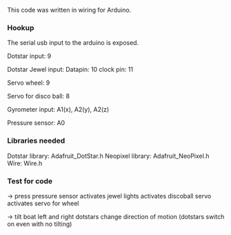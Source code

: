 This code was written in wiring for Arduino.

### Hookup ###
The serial usb input to the arduino is exposed.

Dotstar input:  9

Dotstar Jewel input:
	Datapin: 10
	clock pin: 11

Servo wheel: 9

Servo for disco ball: 8

Gyrometer input: A1(x), A2(y), A2(z)

Pressure sensor: A0

### Libraries needed ###

Dotstar library: Adafruit_DotStar.h
Neopixel library: Adafruit_NeoPixel.h
Wire: Wire.h

### Test for code ###

-> press pressure sensor
		activates jewel lights
		activates discoball servo
		activates servo for wheel
		
-> tilt boat left and right
		dotstars change direction of motion
		(dotstars switch on even with no tilting)